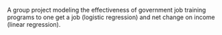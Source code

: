 A group project modeling the effectiveness of government job training programs to one get a job (logistic regression) and net change on income (linear regression).
